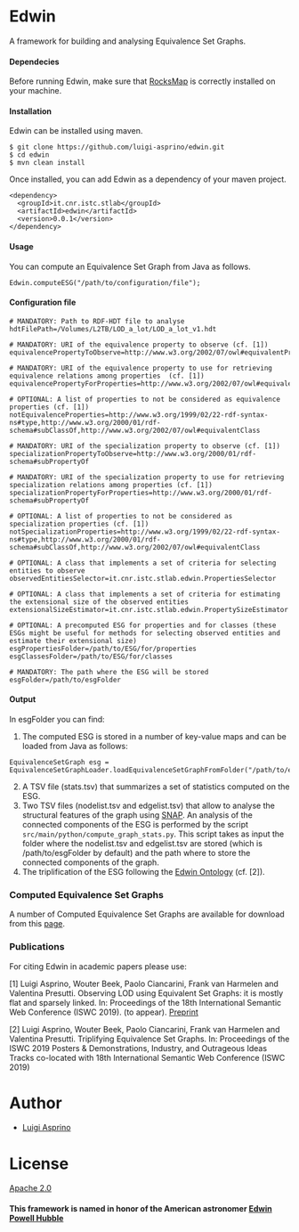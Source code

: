 # Edwin

A framework for building and analysing Equivalence Set Graphs.

#### Dependecies

Before running Edwin, make sure that [RocksMap](https://github.com/luigi-asprino/rocks-map) is correctly installed on your machine.

#### Installation

Edwin can be installed using maven.

```
$ git clone https://github.com/luigi-asprino/edwin.git
$ cd edwin
$ mvn clean install
```
Once installed, you can add Edwin as a dependency of your maven project.
```
<dependency>
  <groupId>it.cnr.istc.stlab</groupId>
  <artifactId>edwin</artifactId>
  <version>0.0.1</version>
</dependency>
```

#### Usage

You can compute an Equivalence Set Graph from Java as follows.

```
Edwin.computeESG("/path/to/configuration/file");
```

#### Configuration file

```
# MANDATORY: Path to RDF-HDT file to analyse
hdtFilePath=/Volumes/L2TB/LOD_a_lot/LOD_a_lot_v1.hdt

# MANDATORY: URI of the equivalence property to observe (cf. [1])
equivalencePropertyToObserve=http://www.w3.org/2002/07/owl#equivalentProperty

# MANDATORY: URI of the equivalence property to use for retrieving equivalence relations among properties  (cf. [1])
equivalencePropertyForProperties=http://www.w3.org/2002/07/owl#equivalentProperty

# OPTIONAL: A list of properties to not be considered as equivalence properties (cf. [1])
notEquivalenceProperties=http://www.w3.org/1999/02/22-rdf-syntax-ns#type,http://www.w3.org/2000/01/rdf-schema#subClassOf,http://www.w3.org/2002/07/owl#equivalentClass

# MANDATORY: URI of the specialization property to observe (cf. [1])
specializationPropertyToObserve=http://www.w3.org/2000/01/rdf-schema#subPropertyOf

# MANDATORY: URI of the specialization property to use for retrieving specialization relations among properties (cf. [1])
specializationPropertyForProperties=http://www.w3.org/2000/01/rdf-schema#subPropertyOf

# OPTIONAL: A list of properties to not be considered as specialization properties (cf. [1])
notSpecializationProperties=http://www.w3.org/1999/02/22-rdf-syntax-ns#type,http://www.w3.org/2000/01/rdf-schema#subClassOf,http://www.w3.org/2002/07/owl#equivalentClass

# OPTIONAL: A class that implements a set of criteria for selecting entities to observe
observedEntitiesSelector=it.cnr.istc.stlab.edwin.PropertiesSelector

# OPTIONAL: A class that implements a set of criteria for estimating the extensional size of the observed entities
extensionalSizeEstimator=it.cnr.istc.stlab.edwin.PropertySizeEstimator

# OPTIONAL: A precomputed ESG for properties and for classes (these ESGs might be useful for methods for selecting observed entities and estimate their extensional size)
esgPropertiesFolder=/path/to/ESG/for/properties
esgClassesFolder=/path/to/ESG/for/classes

# MANDATORY: The path where the ESG will be stored
esgFolder=/path/to/esgFolder
```

#### Output

In esgFolder you can find:

1. The computed ESG is stored in a number of key-value maps and can be loaded  from Java as follows:
```
EquivalenceSetGraph esg = EquivalenceSetGraphLoader.loadEquivalenceSetGraphFromFolder("/path/to/esgFolder");
```
2. A TSV file (stats.tsv) that summarizes a set of statistics computed on the ESG.
3. Two TSV files (nodelist.tsv and edgelist.tsv) that allow to analyse the structural features of the graph using [SNAP](http://snap.stanford.edu/snappy/index.html). An analysis of the connected components of the ESG is performed by the script ``src/main/python/compute_graph_stats.py``. This script takes as input the folder where the nodelist.tsv and edgelist.tsv are stored (which is /path/to/esgFolder by default) and the path where to store the connected components of the graph.
4. The triplification of the ESG following the [Edwin Ontology](https://w3id.org/edwin/ontology/) (cf. [2]).


### Computed Equivalence Set Graphs

A number of Computed Equivalence Set Graphs are available for download from this [page](ComputedESGs.md). 

### Publications

For citing Edwin in academic papers please use:

[1] Luigi Asprino, Wouter Beek, Paolo Ciancarini, Frank van Harmelen and Valentina Presutti. Observing LOD using Equivalent Set Graphs: it is mostly flat and sparsely linked. In: Proceedings of the 18th International Semantic Web Conference (ISWC 2019). (to appear). [Preprint](http://arxiv.org/abs/1906.08097)

[2] Luigi Asprino, Wouter Beek, Paolo Ciancarini, Frank van Harmelen and Valentina Presutti. Triplifying Equivalence Set Graphs. In: Proceedings of the ISWC 2019 Posters & Demonstrations, Industry, and Outrageous Ideas Tracks co-located with 18th International Semantic Web Conference (ISWC 2019) 

# Author

* [Luigi Asprino](http://luigiasprino.it)

# License 

[Apache 2.0](https://github.com/luigi-asprino/edwin/blob/master/LICENSE)

#### This framework is named in honor of the American astronomer [Edwin Powell Hubble](https://en.wikipedia.org/wiki/Edwin_Hubble)
